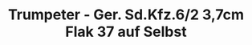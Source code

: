 ---
layout: product
title: "Trumpeter - Ger. Sd.Kfz.6/2 3,7cm Flak 37 auf Selbst"
price: "TBA" 
desc: "N/A"
img_path: "/assets/img/TRU05532.jpg"
brand: "N/A"
available: false
special_offer: false
new: false
soon: false
cat: "010000"
subcat: "013400"
subsubcat: "0N/A"
sifra: "TRU05532"
---